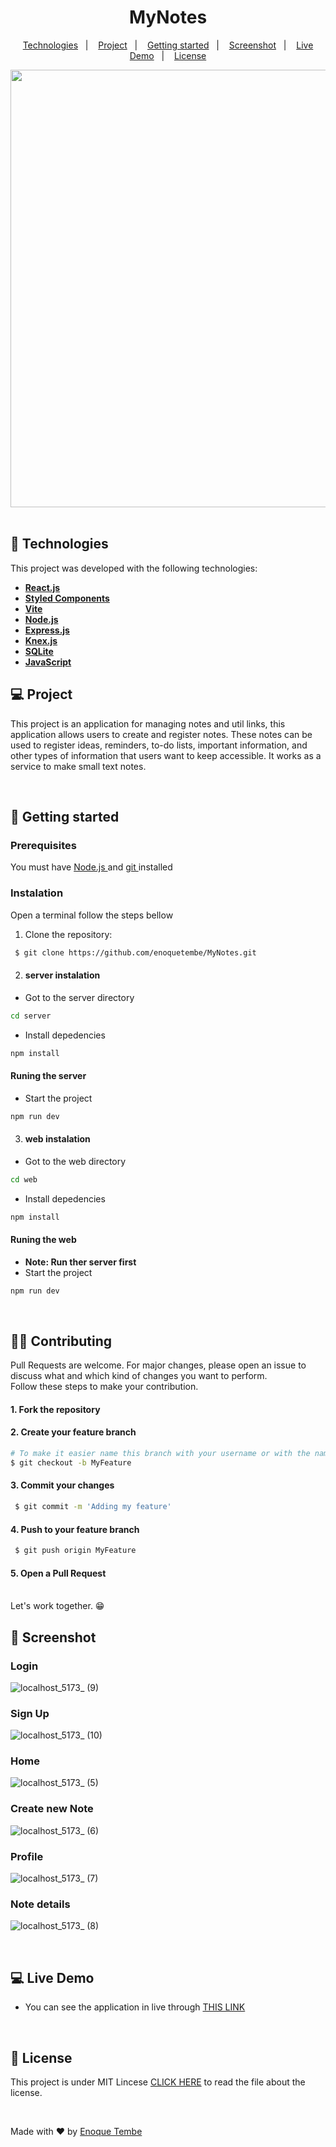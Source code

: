 <h1 align="center">MyNotes</h1>


<p align="center">
  <a href="#-technologies">Technologies</a>&nbsp;&nbsp;&nbsp;|&nbsp;&nbsp;&nbsp;
  <a href="#-project">Project</a>&nbsp;&nbsp;&nbsp;|&nbsp;&nbsp;&nbsp;
  <a href="#-getting-started">Getting started</a>&nbsp;&nbsp;&nbsp;|&nbsp;&nbsp;&nbsp;
  <a href="#-screenshot">Screenshot</a>&nbsp;&nbsp;&nbsp;|&nbsp;&nbsp;&nbsp;
  <a href="#-live-demo">Live Demo</a>&nbsp;&nbsp;&nbsp;|&nbsp;&nbsp;&nbsp; 
  <a href="#-license">License</a>  

</p>

<div align="center"> 

  <img src="https://user-images.githubusercontent.com/98264322/222968120-d238cc3e-9e9e-4ef5-9748-86ed0c43c141.png" width="800" height="700"/>

</div>

<br> 



## 🚀 Technologies

This project was developed with the following technologies:

- <span>[**React.js**](https://reactjs.org/)</span>
- <span>[**Styled Components**](https://styled-components.com/)</span>
- <span>[**Vite**](https://vitejs.dev/)</span>
- <span>[**Node.js**](https://nodejs.org/en/)</span>
- <span>[**Express.js**](https://expressjs.com/)</span>
- <span>[**Knex.js**](https://knexjs.org/)</span>
- <span>[**SQLite**](https://www.sqlite.org/index.html)</span>
- <span>[**JavaScript**](https://www.javascript.com/) </span>  


## 💻 Project
 This project is an application for managing notes and util links, this application allows users to create and register notes. These notes can be used to register ideas, reminders, to-do lists, important information, and other types of information that users want to keep accessible. It works as a service to make small text notes.

<br> 

## 🚀 Getting started

### Prerequisites
You must have <a href="https://nodejs.org/en/"> Node.js </a> and   <a href="https://git-scm.com/downloads"> git </a> installed


### Instalation 

Open a terminal follow the steps bellow

1. Clone the repository: 

``` bash 
 $ git clone https://github.com/enoquetembe/MyNotes.git
```

2. #### server instalation

- Got to the server directory
``` bash 
cd server
```

- Install depedencies

``` bash 
npm install
```

#### Runing the server

- Start the project

``` bash 
npm run dev
```

3. #### web instalation

- Got to the web directory
``` bash 
cd web
```

- Install depedencies

``` bash 
npm install
```

#### Runing the web
- <b> Note: Run ther server first </b>
- Start the project

``` bash 
npm run dev
```
<br>

## 👨‍💻 Contributing

<p> 
  Pull Requests are welcome. For major changes, please open an issue to discuss what and which kind of changes you want to perform.<br>
  Follow these steps to make your contribution.
  
  #### 1. Fork the repository
  
  #### 2. Create your feature branch 
 ```bash
 # To make it easier name this branch with your username or with the name of the feature you added
 $ git checkout -b MyFeature
 ```
  
  #### 3. Commit your changes
  ```bash
   $ git commit -m 'Adding my feature'
  ```
  
  #### 4. Push to your feature branch
  ```bash
   $ git push origin MyFeature
  ```
  
  #### 5. Open a Pull Request
  
  <br>
  Let's work together. 😁
<p/>

## 📸 Screenshot

### Login
![localhost_5173_ (9)](https://user-images.githubusercontent.com/98264322/222968214-8f3eec16-92e6-4e2d-af89-4972e30aec71.png)

### Sign Up
![localhost_5173_ (10)](https://user-images.githubusercontent.com/98264322/222968217-09686b8e-3afc-40a2-b662-bb3ee1d51b0b.png)

### Home
![localhost_5173_ (5)](https://user-images.githubusercontent.com/98264322/222968225-4af5ce76-08f2-42b6-95c6-bf0346ef7b77.png)

### Create new Note
![localhost_5173_ (6)](https://user-images.githubusercontent.com/98264322/222968229-38fb0f7c-ac0b-40dc-9b55-9578e5b5c28d.png)

### Profile
![localhost_5173_ (7)](https://user-images.githubusercontent.com/98264322/222968241-c6d0826c-3556-45cf-ac7d-1503ea411ef0.png)

### Note details
![localhost_5173_ (8)](https://user-images.githubusercontent.com/98264322/222968250-4e797364-bef1-41cc-a21d-31f63ff2ee4c.png)

<br>


## 💻 Live Demo
- You can see the application in live through [THIS LINK](https://myn0tes.netlify.app/) 


<br>



## 📄 License
This project is under MIT Lincese  [CLICK HERE](https://github.com/enoquetembe/MyNotes/blob/main/LICENSE) to read the file about the license.

<br>

Made with ❤  by [Enoque Tembe](https://github.com/enoquetembe)



